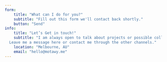 ```yaml
---
form:
    title: "What can I do for you?"
    subtitle: "Fill out this form we'll contact back shortly."
    button: "Send"
info:
    title: "Let’s Get in touch!"    
    subtitle: "I am always open to talk about projects or possible collaborations.
  Leave me a message here or contact me through the other channels."
    location: "Melbourne, AU"
    email: "hello@motawy.me"
---
```

